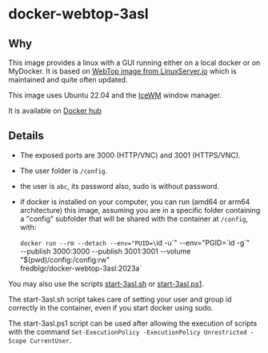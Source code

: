 
# docker-webtop-3asl

## Why

This image provides a linux with a GUI running either on a local docker or on MyDocker. 
It is based on [WebTop image from LinuxServer.io](https://github.com/linuxserver/docker-webtop) 
which is maintained and quite often updated.

This image uses Ubuntu 22.04 and the [IceWM](https://ice-wm.org) window manager.

It is available on [Docker hub](https://hub.docker.com/repository/docker/fredblgr/docker-webtop-3asl/general)

## Details

- The exposed ports are 3000 (HTTP/VNC) and 3001 (HTTPS/VNC).
- The user folder is `/config`.
- the user is `abc`, its password also, sudo is without password.
- if docker is installed on your computer, you can run (amd64 or arm64 architecture) this 
  image, assuming you are in a specific folder containing a "config" subfolder that will 
  be shared with the container at `/config`, with:
  
  `docker run --rm --detach --env="PUID=\`id -u\`" --env="PGID=\`id -g\`" \
  	--publish 3000:3000 --publish 3001:3001 --volume "$(pwd)/config:/config:rw" \
    fredblgr/docker-webtop-3asl:2023a`

You may also use the scripts [start-3asl.sh](https://github.com/Frederic-Boulanger-UPS/docker-webtop-3asl/blob/main/start-3asl.sh) or [start-3asl.ps1](https://github.com/Frederic-Boulanger-UPS/docker-webtop-3asl/blob/main/start-3asl.ps1).

The start-3asl.sh script takes care of setting your user and group id correctly in the container, even if you start docker using sudo.

The start-3asl.ps1 script can be used after allowing the execution of scripts with the command ```Set-ExecutionPolicy -ExecutionPolicy Unrestricted -Scope CurrentUser```.
